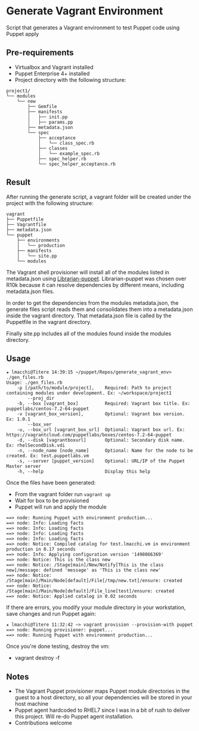 # Generate Vagrant Environment
Script that generates a Vagrant environment to test Puppet code using Puppet apply

## Pre-requirements

- Virtualbox and Vagrant installed
- Puppet Enterprise 4+ installed
- Project directory with the following structure:

```
project1/
└── modules
    └── new
        ├── Gemfile
        ├── manifests
        │   ├── init.pp
        │   ├── params.pp
        ├── metadata.json
        └── spec
            ├── acceptance
            │   └── class_spec.rb
            ├── classes
            │   └── example_spec.rb
            ├── spec_helper.rb
            └── spec_helper_acceptance.rb
```

## Result
After running the generate script, a vagrant folder will be created under the project with the following structure:

```
vagrant
├── Puppetfile
├── Vagrantfile
├── metadata.json
└── puppet
    ├── environments
    │   └── production
    ├── manifests
    │   └── site.pp
    └── modules
```

The Vagrant shell provisioner will install all of the modules listed in metadata.json using [Librarian-puppet](https://github.com/voxpupuli/librarian-puppet).
Librarian-puppet was chosen over R10k because it can resolve dependencies by different means, including metadata.json files.

In order to get the dependencies from the modules metadata.json, the generate files script reads them and consolidates them into a
metadata.json inside the vagrant directory. That metadata.json file is called by the Puppetfile in the vagrant directory.

Finally site.pp includes all of the modules found inside the modules directory.

## Usage

```
★ lmacchi@Titere 14:39:15 ~/puppet/Repos/generate_vagrant_env> ./gen_files.rb
Usage: ./gen_files.rb
    -p [/path/to/module/project],    Required: Path to project containing modules under development. Ex: ~/workspace/project1
        --proj_dir
    -b, --box [vagrant_box]          Required: Vagrant box title. Ex: puppetlabs/centos-7.2-64-puppet
    -v [vagrant_box_version],        Optional: Vagrant box version. Ex: 1.0.1
        --box_ver
    -u, --box_url [vagrant_box_url]  Optional: Vagrant box url. Ex: https://vagrantcloud.com/puppetlabs/boxes/centos-7.2-64-puppet
    -d, --disk [vagrantboxurl]       Optional: Secondary disk name. Ex: rhelSecondDisk.vdi
    -n, --node_name [node_name]      Optional: Name for the node to be created. Ex: test.puppetlabs.vm
    -s, --server [puppet_version]    Optional: URL/IP of the Puppet Master server
    -h, --help                       Display this help
```

Once the files have been generated:

- From the vagrant folder run `vagrant up`
- Wait for box to be provisioned
- Puppet will run and apply the module

```
==> node: Running Puppet with environment production...
==> node: Info: Loading facts
==> node: Info: Loading facts
==> node: Info: Loading facts
==> node: Info: Loading facts
==> node: Notice: Compiled catalog for test.lmacchi.vm in environment production in 0.17 seconds
==> node: Info: Applying configuration version '1498066369'
==> node: Notice: This is the class new
==> node: Notice: /Stage[main]/New/Notify[This is the class new]/message: defined 'message' as 'This is the class new'
==> node: Notice: /Stage[main]/Main/Node[default]/File[/tmp/new.txt]/ensure: created
==> node: Notice: /Stage[main]/Main/Node[default]/File_line[test]/ensure: created
==> node: Notice: Applied catalog in 0.02 seconds
```

If there are errors, you modify your module directory in your workstation, save changes and run Puppet again:

```
★ lmacchi@Titere 11:32:42 ~> vagrant provision --provision-with puppet
==> node: Running provisioner: puppet...
==> node: Running Puppet with environment production...
```

Once you're done testing, destroy the vm:
- vagrant destroy -f

## Notes
- The Vagrant Puppet provisioner maps Puppet module directories in the guest to a host directory, so all your dependencies will be stored in your
host machine
- Puppet agent hardcoded to RHEL7 since I was in a bit of rush to deliver this project. Will re-do Puppet agent installation.
- Contributions welcome
